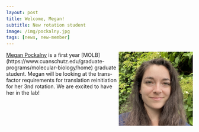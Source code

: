 ```yaml
---
layout: post
title: Welcome, Megan!
subtitle: New rotation student
image: /img/pockalny.jpg
tags: [news, new-member]
---
```

<img align="right" src="/img/pockalny.jpg" style="width:200px !important;height:200px !important;" />
<a href="/docs/pockalny-cv.pdf">Megan Pockalny</a> is a first year [MOLB](https://www.cuanschutz.edu/graduate-programs/molecular-biology/home) graduate student. Megan will be looking at the trans-factor requirements for translation reinitiation for her 3nd rotation. We are excited to have her in the lab! 
<br>
<br>

